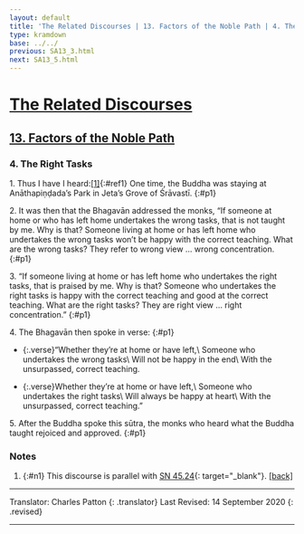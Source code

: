 ```yaml
---
layout: default
title: 'The Related Discourses | 13. Factors of the Noble Path | 4. The Correct Task'
type: kramdown
base: ../../
previous: SA13_3.html
next: SA13_5.html
---
```


# [The Related Discourses](../index.html)
## [13. Factors of the Noble Path](index.html)
### 4. The Right Tasks

1\. Thus I have I heard:[\[1\]](#n1){:#ref1} One time, the Buddha was staying at Anāthapiṇḍada’s Park in Jeta’s Grove of Śrāvastī.
{:#p1}

2\. It was then that the Bhagavān addressed the monks, “If someone at home or who has left home undertakes the wrong tasks, that is not taught by me. Why is that? Someone living at home or has left home who undertakes the wrong tasks won’t be happy with the correct teaching. What are the wrong tasks? They refer to wrong view … wrong concentration.
{:#p1}

3\. “If someone living at home or has left home who undertakes the right tasks, that is praised by me. Why is that? Someone who undertakes the right tasks is happy with the correct teaching and good at the correct teaching. What are the right tasks? They are right view … right concentration.”
{:#p1}

4\. The Bhagavān then spoke in verse:
{:#p1}

* {:.verse}“Whether they’re at home or have left,\\
Someone who undertakes the wrong tasks\\
Will not be happy in the end\\
With the unsurpassed, correct teaching.

* {:.verse}Whether they’re at home or have left,\\
Someone who undertakes the right tasks\\
Will always be happy at heart\\
With the unsurpassed, correct teaching.”

5\. After the Buddha spoke this sūtra, the monks who heard what the Buddha taught rejoiced and approved.
{:#p1}

### Notes
1. {:#n1} This discourse is parallel with [SN 45.24](https://suttacentral.net/sn45.55){: target="_blank"}. [\[back\]](#ref1)

---

Translator: Charles Patton
{: .translator}
Last Revised: 14 September 2020
{: .revised}

---